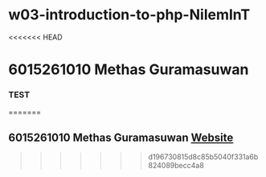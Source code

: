 # w03-introduction-to-php-NilemInT
<<<<<<< HEAD
# 6015261010 Methas Guramasuwan
### TEST
=======
## 6015261010 Methas Guramasuwan [Website](http://stu2.rbru.ac.th/~s6015261010/)
>>>>>>> d196730815d8c85b5040f331a6b824089becc4a8
